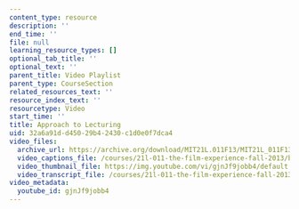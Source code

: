 ```yaml
---
content_type: resource
description: ''
end_time: ''
file: null
learning_resource_types: []
optional_tab_title: ''
optional_text: ''
parent_title: Video Playlist
parent_type: CourseSection
related_resources_text: ''
resource_index_text: ''
resourcetype: Video
start_time: ''
title: Approach to Lecturing
uid: 32a6a91d-d450-29b4-2430-c1d0e0f7dca4
video_files:
  archive_url: https://archive.org/download/MIT21L.011F13/MIT21L_011F13_Instructor_ApproachToLearning_300k.mp4
  video_captions_file: /courses/21l-011-the-film-experience-fall-2013/b186373a40725d4c969488af66ace574_gjnJf9jobb4.vtt
  video_thumbnail_file: https://img.youtube.com/vi/gjnJf9jobb4/default.jpg
  video_transcript_file: /courses/21l-011-the-film-experience-fall-2013/d4af67070f0dbb23394704b6d337f951_gjnJf9jobb4.pdf
video_metadata:
  youtube_id: gjnJf9jobb4
---
```

